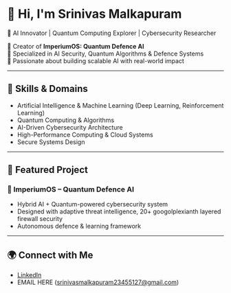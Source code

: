 # 👋 Hi, I'm Srinivas Malkapuram

🚀 AI Innovator | Quantum Computing Explorer | Cybersecurity Researcher  

🔹 Creator of **ImperiumOS: Quantum Defence AI**  
🔹 Specialized in AI Security, Quantum Algorithms & Defence Systems  
🔹 Passionate about building scalable AI with real-world impact  

---

## 🧠 Skills & Domains
- Artificial Intelligence & Machine Learning (Deep Learning, Reinforcement Learning)
- Quantum Computing & Algorithms
- AI-Driven Cybersecurity Architecture
- High-Performance Computing & Cloud Systems
- Secure Systems Design  

---

## 📂 Featured Project
### 🔐 ImperiumOS – Quantum Defence AI
- Hybrid AI + Quantum-powered cybersecurity system  
- Designed with adaptive threat intelligence, 20+ googolplexianth layered firewall security  
- Autonomous defence & learning framework  


---

## 🌍 Connect with Me
- [LinkedIn](www.linkedin.com/in/srinivas-malkapuram-110b84386)
- EMAIL HERE (srinivasmalkapuram23455127@gmail.com)

